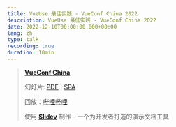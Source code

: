 ```yaml
---
title: VueUse 最佳实践 - VueConf China 2022
description: VueUse 最佳实践 - VueConf China 2022
date: 2022-12-10T00:00:00.000+00:00
lang: zh
type: talk
recording: true
duration: 10min
---
```


> [**VueConf China**](https://vue.w3ctech.com/)
> 
> 幻灯片: [PDF](https://antfu.me/talks/2022-12-10) | [SPA](https://talks.antfu.me/2022/vueuse-best-practice/)
>
> 回放：[哔哩哔哩](https://www.bilibili.com/video/BV1bM411U7wq)
>
> 使用 <Slidev class="inline"/> [**Slidev**](https://github.com/slidevjs/slidev) 制作 - 一个为开发者打造的演示文档工具

